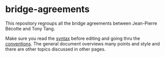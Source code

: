 # bridge-agreements

This repository regroups all the bridge agreements between Jean-Pierre Bécotte and Tony Tang.

Make sure you read the [syntax](syntax.md) before editing and going thru the [conventions](conventions/all.md). The general document overviews many points and style and there are other topics discussed in other pages.
